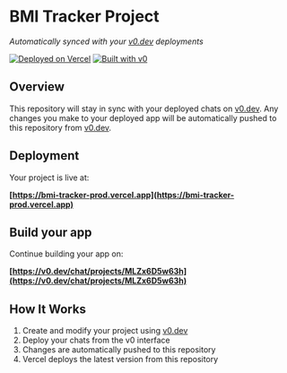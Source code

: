 # BMI Tracker Project

*Automatically synced with your [v0.dev](https://v0.dev) deployments*

[![Deployed on Vercel](https://img.shields.io/badge/Deployed%20on-Vercel-black?style=for-the-badge&logo=vercel)](https://vercel.com/tonypelosi-projects/v0-supabase-community-starter-as)
[![Built with v0](https://img.shields.io/badge/Built%20with-v0.dev-black?style=for-the-badge)](https://v0.dev/chat/projects/MLZx6D5w63h)

## Overview

This repository will stay in sync with your deployed chats on [v0.dev](https://v0.dev).
Any changes you make to your deployed app will be automatically pushed to this repository from [v0.dev](https://v0.dev).

## Deployment

Your project is live at:

**[https://bmi-tracker-prod.vercel.app](https://bmi-tracker-prod.vercel.app)**

## Build your app

Continue building your app on:

**[https://v0.dev/chat/projects/MLZx6D5w63h](https://v0.dev/chat/projects/MLZx6D5w63h)**

## How It Works

1. Create and modify your project using [v0.dev](https://v0.dev)
2. Deploy your chats from the v0 interface
3. Changes are automatically pushed to this repository
4. Vercel deploys the latest version from this repository
